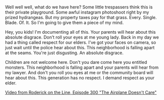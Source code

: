 Well well well, what do we have here? 
Some little trespassers think this is their private playground.
Some awful instagram photoshoot right by my prized hydrangeas.
But my property taxes pay for that grass.
Every. Single. Blade. Of. It.
So I'm going to give them a piece of my mind.

Hey, you kids! I'm documenting all of this. 
Your parents will hear about this absolute disgrace.
Don't roll your eyes at me young lady.
Back in my day we had a thing called respect for our elders.
I've got your faces on camera, so just wait until the police hear about this. 
This neighborhood is falling apart at the seams.
You're just disgusting. An absolute disgrace.

Children are not welcome here.
Don't you dare come here you entitled monsters.
This neighborhood is falling apart and your parents will hear from my lawyer.
And don't you roll you eyes at me or the community board will hear about this.
This generation has no respect. I demand respect as your elder.

[Video from Roderick on the Line, Episode 300 "The Airplane Doesn't Care"](https://www.merlinmann.com/roderick/ep-300-the-airplane-doesnt-care.html)